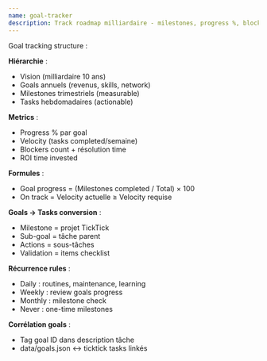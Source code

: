 ```yaml
---
name: goal-tracker
description: Track roadmap milliardaire - milestones, progress %, blockers detection
---
```


Goal tracking structure :

**Hiérarchie** :
- Vision (milliardaire 10 ans)
- Goals annuels (revenus, skills, network)
- Milestones trimestriels (measurable)
- Tasks hebdomadaires (actionable)

**Metrics** :
- Progress % par goal
- Velocity (tasks completed/semaine)
- Blockers count + résolution time
- ROI time invested

**Formules** :
- Goal progress = (Milestones completed / Total) × 100
- On track = Velocity actuelle ≥ Velocity requise

**Goals → Tasks conversion** :
- Milestone = projet TickTick
- Sub-goal = tâche parent
- Actions = sous-tâches
- Validation = items checklist

**Récurrence rules** :
- Daily : routines, maintenance, learning
- Weekly : review goals progress
- Monthly : milestone check
- Never : one-time milestones

**Corrélation goals** :
- Tag goal ID dans description tâche
- data/goals.json ↔ ticktick tasks linkés
